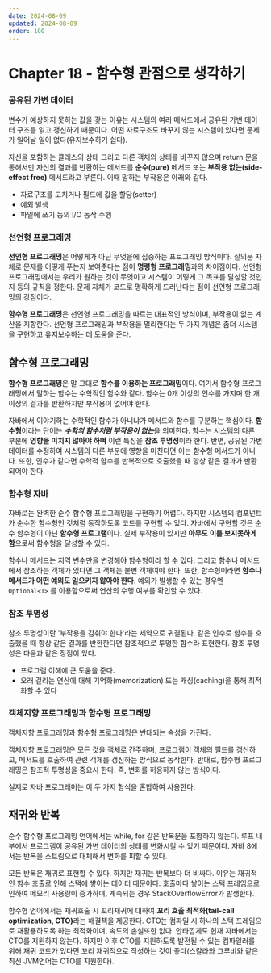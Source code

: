 ```yaml
---
date: 2024-08-09
updated: 2024-08-09
order: 180
---
```

# Chapter 18 - 함수형 관점으로 생각하기

### 공유된 가변 데이터

변수가 예상하지 못하는 값을 갖는 이유는 시스템의 여러 메서드에서 공유된 가변 데이터 구조를 읽고 갱신하기 때문이다. 어떤 자료구조도 바꾸지 않는 시스템이 있다면 문제가 일어날 일이 없다(유지보수하기 쉽다).

자신을 포함하는 클래스의 상태 그리고 다른 객체의 상태를 바꾸지 않으며 return 문을 통해서만 자신의 결과를 반환하는 메서드를 **순수(pure)** 메서드 또는 **부작용 없는(side-effect free)** 메서드라고 부른다. 이때 말하는 부작용은 아래와 같다.

- 자료구조를 고치거나 필드에 값을 할당(setter)
- 예외 발생
- 파일에 쓰기 등의 I/O 동작 수행

### 선언형 프로그래밍

**선언형 프로그래밍**은 어떻게가 아닌  무엇을에 집중하는 프로그래밍 방식이다. 질의문 자체로 문제를 어떻게 푸는지 보여준다는 점이 **명령형 프로그래밍**과의 차이점이다. 선언형 프로그래밍에서는 우리가 원하는 것이 무엇이고 시스템이 어떻게 그 목표를 달성할 것인지 등의 규칙을 정한다. 문제 자체가 코드로 명확하게 드러난다는 점이 선언형 프로그래밍의 강점이다.

**함수형 프로그래밍**은 선언형 프로그래밍을 따르는 대표적인 방식이며, 부작용이 없는 계산을 지향한다. 선언형 프로그래밍과 부작용을 멀리한다는 두 가지 개념은 좀더 시스템을 구현하고 유지보수하는 데 도움을 준다.

## 함수형 프로그래밍

**함수형 프로그래밍**은 말 그대로 **함수를 이용하는 프로그래밍**이다. 여기서 함수형 프로그래밍에서 말하는 함수는 수학적인 함수와 같다. 함수는 0개 이상의 인수를 가지며 한 개 이상의 결과를 반환하지만 부작용이 없어야 한다.

자바에서 이야기하는 수학적인 함수가 아니냐가 메서드와 함수를 구분하는 핵심이다. **함수형**이라는 단어는 <strong>*수학의 함수처럼 부작용이 없는*</strong>을 의미한다. 함수는 시스템의 다른 부분에 **영향을 미치지 않아야 하며** 이런 특징을 **참조 투명성**이라 한다. 반면, 공유된 가변 데이터를 수정하여 시스템의 다른 부분에 영향을 미친다면 이는 함수형 메서드가 아니다. 또한, 인수가 같다면 수학적 함수를 반복적으로 호출했을 때 항상 같은 결과가 반환되어야 한다.

### 함수형 자바

자바로는 완벽한 순수 함수형 프로그래밍을 구현하기 어렵다. 하지만 시스템의 컴포넌트가 순수한 함수형인 것처럼 동작하도록 코드를 구현할 수 있다. 자바에서 구현할 것은 순수 함수형이 아닌 **함수형 프로그램**이다. 실제 부작용이 있지만 **아무도 이를 보지못하게 함**으로써 함수형을 달성할 수 있다.

함수나 메서드는 지역 변수만을 변경해야 함수형이라 할 수 있다. 그리고 함수나 메서드에서 참조하는 객체가 있다면 그 객체는 불변 객체여야 한다. 또한, 함수형이라면 **함수나 메서드가 어떤 예외도 일으키지 않아야 한다**. 예외가 발생할 수 있는 경우엔 `Optional<T>` 를 이용함으로써 연산의 수행 여부를 확인할 수 있다.

### 참조 투명성

참조 투명성이란 '부작용을 감춰야 한다'라는 제약으로 귀결된다. 같은 인수로 함수를 호출했을 때 항상 같은 결과를 반환한다면 참조적으로 투명한 함수라 표현한다. 참조 투명성은 다음과 같은 장점이 있다.

- 프로그램 이해에 큰 도움을 준다.
- 오래 걸리는 연산에 대해 기억화(memorization) 또는 캐싱(caching)을 통해 최적화할 수 있다

### 객체지향 프로그래밍과 함수형 프로그래밍

객체지향 프로그래밍과 함수형 프로그래밍은 반대되는 속성을 가진다.

객체지향 프로그래밍은 모든 것을 객체로 간주하며, 프로그램이 객체의 필드를 갱신하고, 메서드를 호출하여 관련 객체를 갱신하는 방식으로 동작한다. 반대로, 함수형 프로그래밍은 참조적 투명성을 중요시 한다. 즉, 변화를 허용하지 않는 방식이다.

실제로 자바 프로그래머는 이 두 가지 형식을 혼합하여 사용한다.

## 재귀와 반복

순수 함수형 프로그래밍 언어에서는 while, for 같은 반복문을 포함하지 않는다. 루프 내부에서 프로그램이 공유된 가변 데이터의 상태를 변화시킬 수 있기 때문이다. 자바 8에서는 반복을 스트림으로 대체해서 변화를 피할 수 있다. 

모든 반복은 재귀로 표현할 수 있다. 하지만 재귀는 반복보다 더 비싸다. 이유는 재귀적인 함수 호출로 인해 스택에 쌓이는 데이터 때문이다. 호출마다 쌓이는 스택 프레임으로 인하여 메모리 사용량이 증가하며, 계속되는 경우 StackOverflowError가 발생한다.

함수형 언어에서는 재귀호출 시 꼬리재귀에 대하여 <strong>꼬리 호출 최적화(tail-call optimization, CTO)</strong>라는 해결책을 제공한다. CTO는 컴파일 시 하나의 스택 프레임으로 재활용하도록 하는 최적화이며, 속도의 손실또한 없다. 안타깝게도 현재 자바에서는 CTO를 지원하지 않는다. 하지만 이후 CTO를 지원하도록 발전될 수 있는 컴파일러를 위해 재귀 코드가 있다면 꼬리 재귀적으로 작성하는 것이 좋다(스칼라와 그루비와 같은 최신 JVM언어는 CTO를 지원한다).